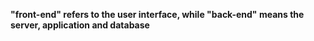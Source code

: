**"front-end" refers to the user interface, while "back-end" means the server, application and database**
